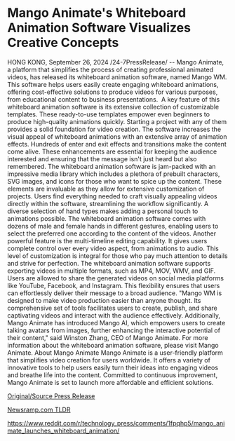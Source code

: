 # Mango Animate's Whiteboard Animation Software Visualizes Creative Concepts

HONG KONG, September 26, 2024 /24-7PressRelease/ -- Mango Animate, a platform that simplifies the process of creating professional animated videos, has released its whiteboard animation software, named Mango WM. This software helps users easily create engaging whiteboard animations, offering cost-effective solutions to produce videos for various purposes, from educational content to business presentations.   A key feature of this whiteboard animation software is its extensive collection of customizable templates. These ready-to-use templates empower even beginners to produce high-quality animations quickly. Starting a project with any of them provides a solid foundation for video creation.  The software increases the visual appeal of whiteboard animations with an extensive array of animation effects. Hundreds of enter and exit effects and transitions make the content come alive. These enhancements are essential for keeping the audience interested and ensuring that the message isn't just heard but also remembered.  The whiteboard animation software is jam-packed with an impressive media library which includes a plethora of prebuilt characters, SVG images, and icons for those who want to spice up the content. These elements are invaluable as they allow for extensive customization of projects. Users find everything needed to craft visually appealing videos directly within the software, streamlining the workflow significantly.  A diverse selection of hand types makes adding a personal touch to animations possible. The whiteboard animation software comes with dozens of male and female hands in different gestures, enabling users to select the preferred one according to the content of the videos.  Another powerful feature is the multi-timeline editing capability. It gives users complete control over every video aspect, from animations to audio. This level of customization is integral for those who pay much attention to details and strive for perfection.  The whiteboard animation software supports exporting videos in multiple formats, such as MP4, MOV, WMV, and GIF. Users are allowed to share the generated videos on social media platforms like YouTube, Facebook, and Instagram. This flexibility ensures that users can effortlessly deliver their message to a broad audience.  "Mango WM is designed to make video production easier than anyone thought. Its comprehensive set of tools facilitates users to create, publish, and share captivating videos and interact with the audience effectively. Additionally, Mango Animate has introduced Mango AI, which empowers users to create talking avatars from images, further enhancing the interactive potential of their content," said Winston Zhang, CEO of Mango Animate.  For more information about the whiteboard animation software, please visit Mango Animate.  About Mango Animate Mango Animate is a user-friendly platform that simplifies video creation for users worldwide. It offers a variety of innovative tools to help users easily turn their ideas into engaging videos and breathe life into the content. Committed to continuous improvement, Mango Animate is set to launch more affordable and efficient solutions. 

[Original/Source Press Release](https://www.24-7pressrelease.com/press-release/514665/mango-animates-whiteboard-animation-software-visualizes-creative-concepts)
                    

[Newsramp.com TLDR](None) 

https://www.reddit.com/r/technology_press/comments/1fpqhp5/mango_animate_launches_whiteboard_animation/